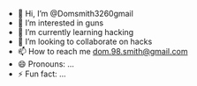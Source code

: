 - 👋 Hi, I’m @Domsmith3260gmail
- 👀 I’m interested in guns
- 🌱 I’m currently learning hacking
- 💞️ I’m looking to collaborate on hacks
- 📫 How to reach me dom.98.smith@gmail.com
- 😄 Pronouns: ...
- ⚡ Fun fact: ...

<!---
Domsmith3260gmail/Domsmith3260gmail is a ✨ special ✨ repository because its `README.md` (this file) appears on your GitHub profile.
You can click the Preview link to take a look at your changes.
--->
